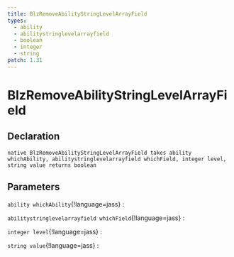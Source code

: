 ```yaml
---
title: BlzRemoveAbilityStringLevelArrayField
types:
  - ability
  - abilitystringlevelarrayfield
  - boolean
  - integer
  - string
patch: 1.31
---
```


# BlzRemoveAbilityStringLevelArrayField

## Declaration

```jass
native BlzRemoveAbilityStringLevelArrayField takes ability whichAbility, abilitystringlevelarrayfield whichField, integer level, string value returns boolean
```

## Parameters
`ability whichAbility`{!language=jass}
: 

`abilitystringlevelarrayfield whichField`{!language=jass}
: 

`integer level`{!language=jass}
: 

`string value`{!language=jass}
: 
